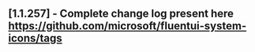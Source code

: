 ## [1.1.257] - Complete change log present here https://github.com/microsoft/fluentui-system-icons/tags